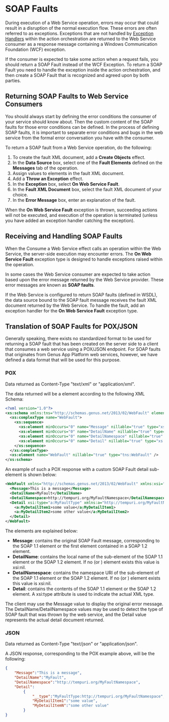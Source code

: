 # SOAP Faults

During execution of a Web Service operation, errors may occur that could result in a disruption of the normal execution flow. These errors are often referred to as exceptions. Exceptions that are not handled by [Exception Handlers](../../logic/action-orchestration/exception-handling.md "Exception Handlers") within the action orchestration are returned to the Web Service consumer as a response message containing a Windows Communication Foundation (WCF) exception.

If the consumer is expected to take some action when a request fails, you should return a SOAP Fault instead of the WCF Exception. To return a SOAP Fault you need to handle the exception inside the action orchestration, and then create a SOAP Fault that is recognized and agreed upon by both parties.


## Returning SOAP Faults to Web Service Consumers

You should always start by defining the error conditions the consumer of your service should know about. Then the custom content of the SOAP faults for those error conditions can be defined. In the process of defining SOAP faults, it is important to separate error conditions and bugs in the web service from the formal error conversation you have with the consumer.  

To return a SOAP fault from a Web Service operation, do the following:

1.  To create the fault XML document, add a **Create Objects** effect.
2.  In the **Data Source** box, select one of the **Fault Elements** defined on the **Messages** tab of the operation.
3.  Assign values to elements in the fault XML document.
4.  Add a **Throw an Exception** effect.
5.  In the **Exception** box, select **On Web Service Fault**.
6.  In the **Fault XML Document** box, select the fault XML document of your choice.
7.  In the **Error Message** box, enter an explanation of the fault.

When the **On Web Service Fault** exception is thrown, succeeding actions will not be executed, and execution of the operation is terminated (unless you have added an exception handler catching the exception).  



## Receiving and Handling SOAP Faults

When the Consume a Web Service effect calls an operation within the Web Service, the server-side execution may encounter errors. The **On Web Service Fault** exception type is designed to handle exceptions raised within the operation.

In some cases the Web Service consumer are expected to take action based upon the error message returned by the Web Service provider. These error messages are known as **SOAP faults**.

If the Web Service is configured to return SOAP faults (defined in WSDL), the data source bound to the SOAP fault message receives the fault XML document returned by the Web Service. To handle the fault, add an exception handler for the **On Web Service Fault** exception type.  



## Translation of SOAP Faults for POX/JSON

Generally speaking, there exists no standardized format to be used for returning a SOAP fault that has been created on the server side to a client that consumes a web service using a POX/JSON endpoint. For SOAP faults that originates from Genus App Platform web services, however, we have defined a data format that will be used for this purpose.

### POX

Data returned as Content-Type "text/xml" or "application/xml".

The data returned will be a <WebFault> element according to the following XML Schema:

```xml
<?xml version="1.0"?>
<xs:schema xmlns:tns="http://schemas.genus.net/2013/02/WebFault" elementFormDefault="qualified" targetNamespace="http://schemas.genus.net/2013/02/WebFault" xmlns:xs="http://www.w3.org/2001/XMLSchema" xmlns:xsi="http://www.w3.org/2001/XMLSchema-instance">
  <xs:complexType name="WebFault">
    <xs:sequence>
      <xs:element minOccurs="0" name="Message" nillable="true" type="xs:string" />
      <xs:element minOccurs="0" name="DetailName" nillable="true" type="xs:string" />
      <xs:element minOccurs="0" name="DetailNamespace" nillable="true" type="xs:string" />
      <xs:element minOccurs="0" name="Detail" nillable="true" type="xs:anyType" />
    </xs:sequence>
  </xs:complexType>
  <xs:element name="WebFault" nillable="true" type="tns:WebFault" />
</xs:schema>
```

An example of such a POX response with a custom <MyFault> SOAP Fault detail sub-element is shown below:

```xml
<WebFault xmlns="http://schemas.genus.net/2013/02/WebFault" xmlns:xsi="http://www.w3.org/2001/XMLSchema-instance">
  <Message>This is a message</Message>
  <DetailName>MyFault</DetailName>
  <DetailNamespace>http://tempuri.org/MyFaultNamespace</DetailNamespace>
  <Detail xsi:type="a:MyFaultType" xmlns:a="http://tempuri.org/MyFaultNamespace">
    <a:MyDetailItem1>some value</a:MyDetailItem1>
    <a:MyDetailItem2>some other value</a:MyDetailItem2>
  </Detail>
</WebFault>
```

The elements are explained below:

*   **Message**: contains the original SOAP Fault message, corresponding to the SOAP 1.1 <faultstring> element or the first <Text> element contained in a SOAP 1.2 <Reason> element.
*   **DetailName**: contains the local name of the sub-element of the SOAP 1.1 <detail> element or the SOAP 1.2 <Detail> element. If no <detail> (or <Detail>) element exists this value is xsi:nil.
*   **DetailNamespace**: contains the namespace URI of the sub-element of the SOAP 1.1 <detail> element or the SOAP 1.2 <Detail> element. If no <detail> (or <Detail>) element exists this value is xsi:nil.
*   **Detail**: contains the contents of the SOAP 1.1 <detail> element or the SOAP 1.2 <Detail> element. A xsi:type attribute is used to indicate the actual XML type.

The client may use the Message value to display the original error message. The DetailName/DetailNamespace values may be used to detect the type of SOAP fault that was thrown by the web service, and the Detail value represents the actual detail document returned.  

### JSON

Data returned as Content-Type "text/json" or "application/json".  

A JSON response, corresponding to the POX example above, will be the following:  

```json
{
    "Message":"This is a message",
    "DetailName":"MyFault",
    "DetailNamespace":"http://tempuri.org/MyFaultNamespace",
    "Detail":
        {
            "__type":"MyFaultType:http://tempuri.org/MyFaultNamespace",
            "MyDetailItem1":"some value",
            "MyDetailItemN":"some other value"
        }
}
```
